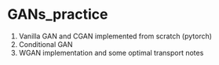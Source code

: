 # GANs_practice
 
1. Vanilla GAN and CGAN implemented from scratch (pytorch)
2. Conditional GAN
3. WGAN implementation and some optimal transport notes
